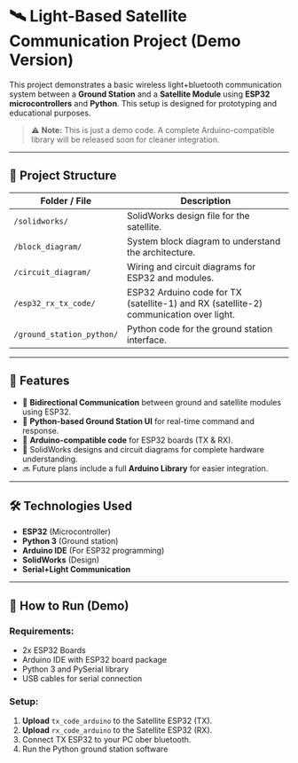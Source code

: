# 🛰️ Light-Based Satellite Communication Project (Demo Version)

This project demonstrates a basic wireless light+bluetooth communication system between a **Ground Station** and a **Satellite Module** using **ESP32 microcontrollers** and **Python**. This setup is designed for prototyping and educational purposes.

> ⚠️ **Note:** This is just a demo code. A complete Arduino-compatible library will be released soon for cleaner integration.

---

## 📁 Project Structure

| Folder / File                | Description |
|-----------------------------|-------------|
| `/solidworks/`              | SolidWorks design file for the satellite. |
| `/block_diagram/`           | System block diagram to understand the architecture. |
| `/circuit_diagram/`         | Wiring and circuit diagrams for ESP32 and modules. |
| `/esp32_rx_tx_code/`        | ESP32 Arduino code for TX (satellite-1) and RX (satellite-2) communication over light. |
| `/ground_station_python/`   | Python code for the ground station interface. |

---

## 🚀 Features

- 📡 **Bidirectional Communication** between ground and satellite modules using ESP32.
- 🧠 **Python-based Ground Station UI** for real-time command and response.
- 🔄 **Arduino-compatible code** for ESP32 boards (TX & RX).
- 🔧 SolidWorks designs and circuit diagrams for complete hardware understanding.
- 🔜 Future plans include a full **Arduino Library** for easier integration.

---

## 🛠️ Technologies Used

- **ESP32** (Microcontroller)
- **Python 3** (Ground station)
- **Arduino IDE** (For ESP32 programming)
- **SolidWorks** (Design)
- **Serial+Light Communication**

---


## 🧪 How to Run (Demo)

### Requirements:

- 2x ESP32 Boards
- Arduino IDE with ESP32 board package
- Python 3 and PySerial library
- USB cables for serial connection

### Setup:

1. **Upload** `tx_code_arduino` to the Satellite ESP32 (TX).
2. **Upload** `rx_code_arduino` to the Satellite ESP32 (RX).
3. Connect TX ESP32 to your PC ober bluetooth.
4. Run the Python ground station software
